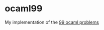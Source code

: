 # ocaml99

My implementation of the [99 ocaml problems](https://v2.ocaml.org/learn/tutorials/99problems.html)

